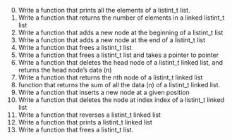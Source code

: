 0. Write a function that prints all the elements of a listint_t list.
1. Write a function that returns the number of elements in a linked listint_t list
2. Write a function that adds a new node at the beginning of a listint_t list
3. Write a function that adds a new node at the end of a listint_t list
4. Write a function that frees a listint_t list
5. Write a  function that frees a listint_t list and takes a pointer to pointer
6. Write a function that deletes the head node of a listint_t linked list, and returns the head node’s data (n)
7. Write a function that returns the nth node of a listint_t linked list
8. function that returns the sum of all the data (n) of a listint_t linked list.
9. Write a function that inserts a new node at a given position
10. Write a function that deletes the node at index index of a listint_t linked list
11. Write a function that reverses a listint_t linked list
12. Write a function that prints a listint_t linked list
13. Write a function that frees a listint_t list.

